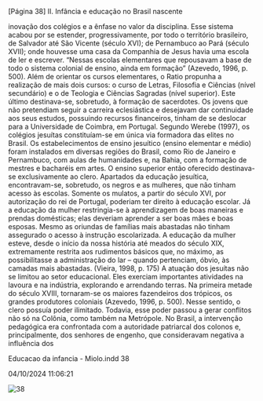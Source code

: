 [Página 38]
II. Infância e educação no Brasil nascente

inovação dos colégios e a ênfase no valor da disciplina. Esse sistema
acabou por se estender, progressivamente, por todo o território brasileiro, de Salvador até São Vicente (século XVI); de Pernambuco ao Pará
(século XVII); onde houvesse uma casa da Companhia de Jesus havia
uma escola de ler e escrever. “Nessas escolas elementares que repousavam a base de todo o sistema colonial de ensino, ainda em formação”
(Azevedo, 1996, p. 500).
Além de orientar os cursos elementares, o Ratio propunha a realização de mais dois cursos: o curso de Letras, Filosofia e Ciências (nível
secundário) e o de Teologia e Ciências Sagradas (nível superior). Este
último destinava-se, sobretudo, à formação de sacerdotes. Os jovens
que não pretendiam seguir a carreira eclesiástica e desejavam dar continuidade aos seus estudos, possuindo recursos financeiros, tinham de
se deslocar para a Universidade de Coimbra, em Portugal. Segundo
Werebe (1997), os colégios jesuítas constituíam-se em única via formadora das elites no Brasil.
Os estabelecimentos de ensino jesuítico (ensino elementar e
médio) foram instalados em diversas regiões do Brasil, como Rio de
Janeiro e Pernambuco, com aulas de humanidades e, na Bahia, com
a formação de mestres e bacharéis em artes. O ensino superior então
oferecido destinava-se exclusivamente ao clero.
Apartados da educação jesuítica, encontravam-se, sobretudo, os
negros e as mulheres, que não tinham acesso às escolas. Somente os
mulatos, a partir do século XVI, por autorização do rei de Portugal,
poderiam ter direito à educação escolar. Já a educação da mulher
restringia-se à aprendizagem de boas maneiras e prendas domésticas;
elas deveriam aprender a ser boas mães e boas esposas. Mesmo as
oriundas de famílias mais abastadas não tinham assegurado o acesso
à instrução escolarizada.
A educação da mulher esteve, desde o início da nossa
história até meados do século XIX, extremamente restrita
aos rudimentos básicos que, no máximo, as possibilitasse
a administração do lar – quando pertenciam, óbvio, às
camadas mais abastadas.
(Vieira, 1998, p. 175)
A atuação dos jesuítas não se limitou ao setor educacional. Eles
exerciam importantes atividades na lavoura e na indústria, explorando
e arrendando terras. Na primeira metade do século XVIII, tornaram-se
os maiores fazendeiros dos trópicos, os grandes produtores coloniais
(Azevedo, 1996, p. 500). Nesse sentido, o clero possuía poder ilimitado.
Todavia, esse poder passou a gerar conflitos não só na Colônia, como
também na Metrópole. No Brasil, a intervenção pedagógica era confrontada com a autoridade patriarcal dos colonos e, principalmente,
dos senhores de engenho, que consideravam negativa a influência dos


Educacao da infancia - Miolo.indd 38

04/10/2024 11:06:21

![38](./img/page_38-01.jpg)
